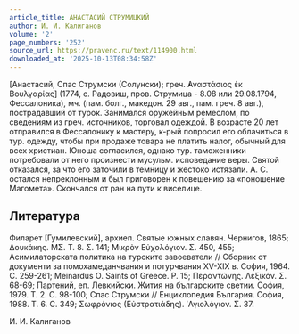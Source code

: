 ```yaml
---
article_title: АНАСТАСИЙ СТРУМИЦКИЙ
author: И. И. Калиганов
volume: '2'
page_numbers: '252'
source_url: https://pravenc.ru/text/114900.html
downloaded_at: '2025-10-13T08:34:58Z'
---
```


[Анастасий, Спас Струмски (Солунски); греч. ̓Αναστάσιος ἐκ Βουλγαρίας] (1774, с. Радовиш, пров. Струмица - 8.08 или 29.08.1794, Фессалоника), мч. (пам. болг., македон. 29 авг., пам. греч. 8 авг.), пострадавший от турок. Занимался оружейным ремеслом, по сведениям из греч. источников, торговал одеждой. В возрасте 20 лет отправился в Фессалонику к мастеру, к-рый попросил его облачиться в тур. одежду, чтобы при продаже товара не платить налог, обычный для всех христиан. Юноша согласился, однако тур. таможенники потребовали от него произнести мусульм. исповедание веры. Святой отказался, за что его заточили в темницу и жестоко истязали. А. С. остался непреклонным и был приговорен к повешению за «поношение Магомета». Скончался от ран на пути к виселице.

## Литература

Филарет [Гумилевский], архиеп. Святые южных славян. Чернигов, 1865; Δουκάκης. ΜΣ. Τ. 8. Σ. 141; Μικρὸν Εὐχολόγιον. Σ. 450, 455; Асимилаторската политика на турските завоеватели // Сборник от документи за помохамеданчвания и потурчвания XV-XIX в. София, 1964. С. 259-261; Meinardus O. Saints of Greece. P. 15; Περαντώνης. Λεξικόν. Σ. 68-69; Партений, еп. Левкийски. Жития на българските светии. София, 1979. Т. 2. С. 98-100; Спас Струмски // Енциклопедия България. София, 1988. Т. 6. С. 349; Σωφρόνιος (Εὐστρατιάδης). ῾Αγιολόγιον. Σ. 37.

И. И. Калиганов
